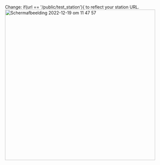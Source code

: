 Change: if(url == '/public/test_station'){ to reflect your station URL.
<img width="495" alt="Scherm­afbeelding 2022-12-19 om 11 47 57" src="https://user-images.githubusercontent.com/34608981/208408993-dea59ade-679c-410c-b48f-c9700665e448.png">
